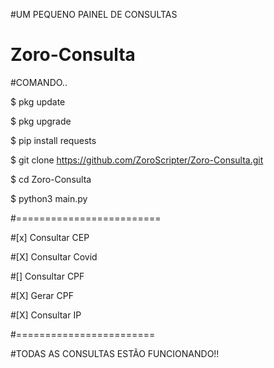 #UM PEQUENO PAINEL DE CONSULTAS
# Zoro-Consulta

#COMANDO..

$ pkg update

$ pkg upgrade

$ pip install requests

$ git clone https://github.com/ZoroScripter/Zoro-Consulta.git

$ cd Zoro-Consulta

$ python3 main.py




#=========================

#[x] Consultar CEP

#[X] Consultar Covid

#[] Consultar CPF

#[X] Gerar CPF

#[X] Consultar IP

#========================

#TODAS AS CONSULTAS ESTÃO FUNCIONANDO!!

